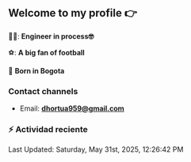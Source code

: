## Welcome to my profile 👉

👨‍💻: **Engineer in process🤓**

⚽: **A big fan of football**

📍 **Born in Bogota**

### Contact channels

- Email: **dhortua959@gmail.com**


### :zap: Actividad reciente
<!--RECENT_ACTIVITY:start-->
<!--RECENT_ACTIVITY:end-->
<!--RECENT_ACTIVITY:last_update-->
Last Updated: Saturday, May 31st, 2025, 12:26:42 PM
<!--RECENT_ACTIVITY:last_update_end-->
